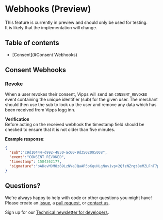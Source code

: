 # Webhooks (Preview)

This feature is currently in preview and should only be used for testing.  
It is likely that the implementation will change.

## Table of contents
* [Consent](#Consent Webhooks)

 ## Consent Webhooks
 ### Revoke
 When a user revokes their consent, Vipps will send an `CONSENT_REVOKED` event containing the unique identifier (sub) for the given user.
 The merchant should then use the sub to look up the user and remove any data which has been received from Vipps logg inn.

 **Verification**  
 Before acting on the received webhook the timestamp field should be checked to ensure that it is not older than five minutes.  

**Example response:**
```json
{
  "sub":"c9d10444-d992-4850-ac60-9d3502095008",
  "event":"CONSENT_REVOKED",
  "timestamp": 1584362177,
  "signature":"oADevM9M8z69LzNVeJQaAP3pKquHLgNuvivp+2QfzNZrgt8eMZLFnT7pZz1Sryi39ZqmhBJFE0+T+/hZ3lGvVPm9FP/KuXb22P62VymnuswUD6m8om5G0Vx/ijcLeW1j/czjbGklQuse95NH7POMmxK/40ah1SfX1+tS+HDEHzsivxP8P/6glzepFNS/nDjzPBxoD213TvgjE+QrdlRPbrrhZTG5KTWN5gpw5Fb7Q+NGhYUpo8flmSQezZVpl+4aWV6YdujUQdCqwDQjn6jDKQ9XkvzoNTlBGTo/cF7ywD34sN1jN9oQOu2hhbmPlq0KSqKbrkkrUUCuu8wvgg3fNg=="
}
```

## Questions?

We're always happy to help with code or other questions you might have!
Please create an [issue](https://github.com/vippsas/vipps-login-api/issues),
a [pull request](https://github.com/vippsas/vipps-login-api/pulls),
or [contact us](https://github.com/vippsas/vipps-developers/blob/master/contact.md).

Sign up for our [Technical newsletter for developers](https://github.com/vippsas/vipps-developers/tree/master/newsletters).
